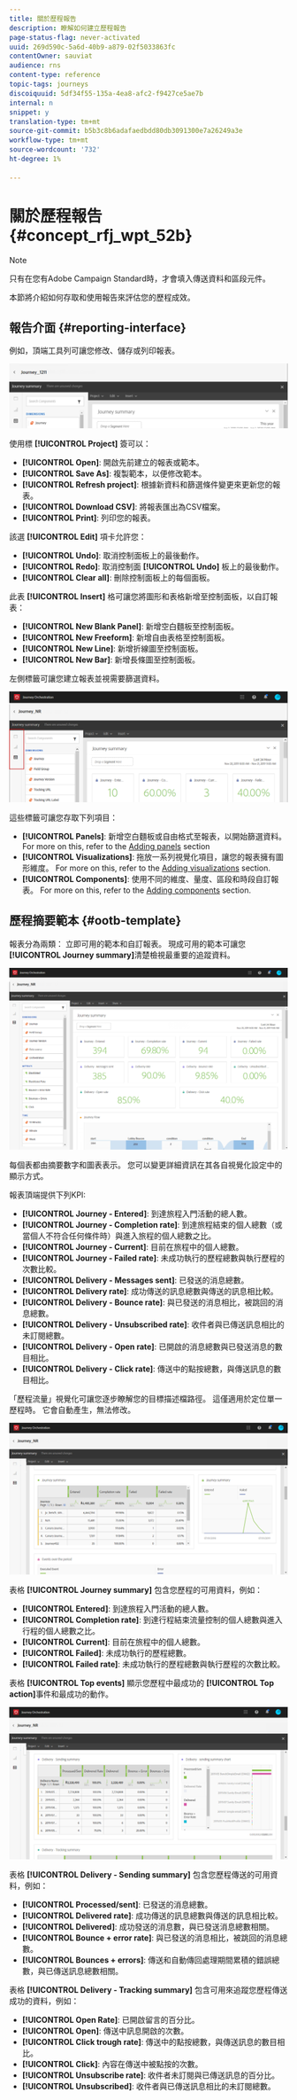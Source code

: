 ```yaml
---
title: 關於歷程報告
description: 瞭解如何建立歷程報告
page-status-flag: never-activated
uuid: 269d590c-5a6d-40b9-a879-02f5033863fc
contentOwner: sauviat
audience: rns
content-type: reference
topic-tags: journeys
discoiquuid: 5df34f55-135a-4ea8-afc2-f9427ce5ae7b
internal: n
snippet: y
translation-type: tm+mt
source-git-commit: b5b3c8b6adafaedbdd80db3091300e7a26249a3e
workflow-type: tm+mt
source-wordcount: '732'
ht-degree: 1%

---
```



# 關於歷程報告 {#concept_rfj_wpt_52b}

>[!NOTE]
>
>只有在您有Adobe Campaign Standard時，才會填入傳送資料和區段元件。

本節將介紹如何存取和使用報告來評估您的歷程成效。

## 報告介面 {#reporting-interface}

例如，頂端工具列可讓您修改、儲存或列印報表。

![](../assets/dynamic_report_toolbar.png)

使用標 **[!UICONTROL Project]** 簽可以：

* **[!UICONTROL Open]**: 開啟先前建立的報表或範本。
* **[!UICONTROL Save As]**: 複製範本，以便修改範本。
* **[!UICONTROL Refresh project]**: 根據新資料和篩選條件變更來更新您的報表。
* **[!UICONTROL Download CSV]**: 將報表匯出為CSV檔案。
* **[!UICONTROL Print]**: 列印您的報表。

該選 **[!UICONTROL Edit]** 項卡允許您：

* **[!UICONTROL Undo]**: 取消控制面板上的最後動作。
* **[!UICONTROL Redo]**: 取消控制面 **[!UICONTROL Undo]** 板上的最後動作。
* **[!UICONTROL Clear all]**: 刪除控制面板上的每個面板。

此表 **[!UICONTROL Insert]** 格可讓您將圖形和表格新增至控制面板，以自訂報表：

* **[!UICONTROL New Blank Panel]**: 新增空白麵板至控制面板。
* **[!UICONTROL New Freeform]**: 新增自由表格至控制面板。
* **[!UICONTROL New Line]**: 新增折線圖至控制面板。
* **[!UICONTROL New Bar]**: 新增長條圖至控制面板。

左側標籤可讓您建立報表並視需要篩選資料。

![](../assets/dynamic_report_interface.png)

這些標籤可讓您存取下列項目：

* **[!UICONTROL Panels]**: 新增空白麵板或自由格式至報表，以開始篩選資料。 For more on this, refer to the [Adding panels](../reporting/creating-your-journey-reports.md#adding-panels) section
* **[!UICONTROL Visualizations]**: 拖放一系列視覺化項目，讓您的報表擁有圖形維度。 For more on this, refer to the [Adding visualizations](../reporting/creating-your-journey-reports.md#adding-visualizations) section.
* **[!UICONTROL Components]**: 使用不同的維度、量度、區段和時段自訂報表。 For more on this, refer to the [Adding components](../reporting/creating-your-journey-reports.md#adding-components) section.

## 歷程摘要範本 {#ootb-template}

報表分為兩類： 立即可用的範本和自訂報表。
現成可用的範本可讓您 **[!UICONTROL Journey summary]**&#x200B;清楚檢視最重要的追蹤資料。

![](../assets/dynamic_report_journey_8.png)

每個表都由摘要數字和圖表表示。 您可以變更詳細資訊在其各自視覺化設定中的顯示方式。

報表頂端提供下列KPI:

* **[!UICONTROL Journey - Entered]**: 到達旅程入門活動的總人數。
* **[!UICONTROL Journey - Completion rate]**: 到達旅程結束的個人總數（或當個人不符合任何條件時）與進入旅程的個人總數之比。
* **[!UICONTROL Journey - Current]**: 目前在旅程中的個人總數。
* **[!UICONTROL Journey - Failed rate]**: 未成功執行的歷程總數與執行歷程的次數比較。
* **[!UICONTROL Delivery - Messages sent]**: 已發送的消息總數。
* **[!UICONTROL Delivery rate]**: 成功傳送的訊息總數與傳送的訊息相比較。
* **[!UICONTROL Delivery - Bounce rate]**: 與已發送的消息相比，被跳回的消息總數。
* **[!UICONTROL Delivery - Unsubscribed rate]**: 收件者與已傳送訊息相比的未訂閱總數。
* **[!UICONTROL Delivery - Open rate]**: 已開啟的消息總數與已發送消息的數目相比。
* **[!UICONTROL Delivery - Click rate]**: 傳送中的點按總數，與傳送訊息的數目相比。

「歷程流量」視覺化可讓您逐步瞭解您的目標描述檔路徑。 這僅適用於定位單一歷程時。 它會自動產生，無法修改。

![](../assets/dynamic_report_journey_10.png)

表格 **[!UICONTROL Journey summary]** 包含您歷程的可用資料，例如：

* **[!UICONTROL Entered]**: 到達旅程入門活動的總人數。
* **[!UICONTROL Completion rate]**: 到達行程結束流量控制的個人總數與進入行程的個人總數之比。
* **[!UICONTROL Current]**: 目前在旅程中的個人總數。
* **[!UICONTROL Failed]**: 未成功執行的歷程總數。
* **[!UICONTROL Failed rate]**: 未成功執行的歷程總數與執行歷程的次數比較。

表格 **[!UICONTROL Top events]** 顯示您歷程中最成功的 **[!UICONTROL Top action]**&#x200B;事件和最成功的動作。

![](../assets/dynamic_report_journey_11.png)

表格 **[!UICONTROL Delivery - Sending summary]** 包含您歷程傳送的可用資料，例如：

* **[!UICONTROL Processed/sent]**: 已發送的消息總數。
* **[!UICONTROL Delivered rate]**: 成功傳送的訊息總數與傳送的訊息相比較。
* **[!UICONTROL Delivered]**: 成功發送的消息數，與已發送消息總數相關。
* **[!UICONTROL Bounce + error rate]**: 與已發送的消息相比，被跳回的消息總數。
* **[!UICONTROL Bounces + errors]**: 傳送和自動傳回處理期間累積的錯誤總數，與已傳送訊息總數相關。

表格 **[!UICONTROL Delivery - Tracking summary]** 包含可用來追蹤您歷程傳送成功的資料，例如：

* **[!UICONTROL Open Rate]**: 已開啟留言的百分比。
* **[!UICONTROL Open]**: 傳送中訊息開啟的次數。
* **[!UICONTROL Click trough rate]**: 傳送中的點按總數，與傳送訊息的數目相比。
* **[!UICONTROL Click]**: 內容在傳送中被點按的次數。
* **[!UICONTROL Unsubscribe rate]**: 收件者未訂閱與已傳送訊息的百分比。
* **[!UICONTROL Unsubscribed]**: 收件者與已傳送訊息相比的未訂閱總數。
